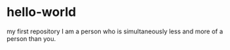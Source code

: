 # hello-world
my first repository
I am a person who is simultaneously less and more of a person than you.
